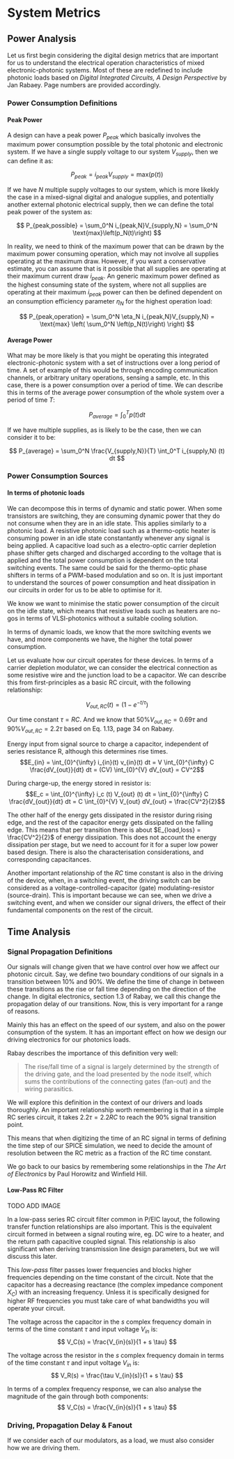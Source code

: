 # System Metrics

## Power Analysis

Let us first begin considering the digital design metrics that are important for us to understand the electrical operation characteristics of mixed electronic-photonic systems. Most of these are redefined to include photonic loads based on *Digital Integrated Circuits, A Design Perspective* by Jan Rabaey. Page numbers are provided accordingly.

### Power Consumption Definitions

#### Peak Power

A design can have a peak power $P_{peak}$ which basically involves the maximum power consumption possible by the total photonic and electronic system. If we have a single supply voltage to our system $V_{supply}$, then we can define it as:

$$
P_{peak} = i_{peak}V_{supply} = \text{max}\left(p(t)\right)
$$

If we have $N$ multiple supply voltages to our system, which is more likekly the case in a mixed-signal digital and analogue supplies, and potentially another external photonic electrical supply, then we can define the total peak power of the system as:

$$
P_{peak,possible} = \sum_0^N i_{peak,N}V_{supply,N} = \sum_0^N \text{max}\left(p_N(t)\right)
$$

In reality, we need to think of the maximum power that can be drawn by the maximum power consuming operation, which may not involve all supplies operating at the maximum draw. However, if you want a conservative estimate, you can assume that is it possible that all supplies are operating at their maximum current draw $i_{peak}$. An generic maximum power defined as the highest consuming state of the system, where not all supplies are operating at their maximum $i_{peak}$ power can then be defined dependent on an consumption efficiency parameter $\eta_N$ for the highest operation load:


$$
P_{peak,operation} = \sum_0^N \eta_N i_{peak,N}V_{supply,N} = \text{max} \left( \sum_0^N \left(p_N(t)\right) \right)
$$

#### Average Power

What may be more likely is that you might be operating this integrated electronic-photonic system with a set of instructions over a long period of time. A set of example of this would be through encoding communication channels, or arbitrary unitary operations, sensing a  sample, etc. In this case, there is a power consumption over a period of time. We can describe this in terms of the average power consumption of the whole system over a period of time $T$:


$$
P_{average} = \int_0^T p(t) dt
$$

If we have multiple supplies, as is likely to be the case, then we can consider it to be:

$$
P_{average} = \sum_0^N \frac{V_{supply,N}}{T} \int_0^T i_{supply,N} (t) dt
$$

### Power Consumption Sources

#### In terms of photonic loads

We can decompose this in terms of dynamic and static power. When some transistors are switching, they are consuming dynamic power that they do not consume when they are in an idle state. This applies similarly to a photonic load. A resistive photonic load such as a thermo-optic heater is consuming power in an idle state constantantly whenever any signal is being applied. A capacitive load such as a electro-optic carrier depletion phase shifter gets charged and discharged according to the voltage that is applied and the total power consumption is dependent on the total switching events. The same could be said for the thermo-optic phase shifters in terms of a PWM-based modulation and so on. It is just important to understand the sources of power consumption and heat dissipation in our circuits in order for us to be able to optimise for it.

We know we want to minimise the static power consumption of the circuit on the idle state, which means that resistive loads such as heaters are no-gos in terms of VLSI-photonics without a suitable cooling solution.

In terms of dynamic loads, we know that the more switching events we have, and more components we have, the higher the total power consumption.

Let us evaluate how our circuit operates for these devices. In terms of a carrier depletion modulator, we can consider the electrical connection as some resistive wire and the junction load to be a capacitor. We can describe this from first-principles as a basic RC circuit, with the following relationship:

$$ V_{out,RC}(t) = (1-e^{-t/\tau}) $$

Our time constant $\tau = RC$. And we know that $50\% V_{out,RC} = 0.69\tau$ and $90\% V_{out,RC} = 2.2\tau$ based on Eq. 1.13, page 34 on Rabaey.

Energy input from signal source to charge a capacitor, independent of
series resistance R, although this determines rise times.
$$E_{in} =  \int_{0}^{\infty} i_{in}(t) v_{in}(t) dt = V \int_{0}^{\infty} C \frac{dV_{out}}{dt} dt = (CV) \int_{0}^{V} dV_{out} = CV^2$$


During charge-up, the energy stored in resistor is:
$$E_c = \int_{0}^{\infty} i_c (t) V_{out} (t) dt = \int_{0}^{\infty} C \frac{dV_{out}}{dt} dt = C \int_{0}^{V} V_{out} dV_{out} = \frac{CV^2}{2}$$

The other half of the energy gets dissipated in the resistor during
rising edge, and the rest of the capacitor energy gets dissipated on the
falling edge. This means that per transition there is about
$E_{load,loss} = \frac{CV^2}{2}$ of energy dissipation. This does not
account the energy dissipation per stage, but we need to account for it
for a super low power based design. There is also the characterisation
considerations, and corresponding capacitances.

Another important relationship of the $RC$ time constant is also in the driving of the device, when, in a switching event, the driving switch can be considered as a voltage-controlled-capacitor (gate) modulating-resistor (source-drain). This is important because we can see, when we drive a switching event, and when we consider our signal drivers, the effect of their fundamental components on the rest of the circuit.

## Time Analysis

### Signal Propagation Definitions

Our signals will change given that we have control over how we affect our photonic circuit. Say, we define two boundary conditions of our signals in a transition between 10% and 90%. We define the time of change in between these transitions as the rise or fall time depending on the direction of the change. In digital electronics, section 1.3 of Rabay, we call this change the propagation delay of our transitions. Now, this is very important for a range of reasons.

Mainly this has an effect on the speed of our system, and also on the power consumption of the system. It has an important effect on how we design our driving electronics for our photonics loads.

Rabay describes the importance of this definition very well:

> The rise/fall time of a signal is largely determined by the strength of the driving gate, and the load presented by the node itself, which sums the contributions of the connecting gates (fan-out) and the wiring parasitics.

We will explore this definition in the context of our drivers and loads thoroughly. An important relationship worth remembering is that in a simple RC series circuit, it takes $2.2 \tau = 2.2 RC$ to reach the 90% signal transition point.

This means that when digitizing the time of an RC signal in terms of defining the time step of our SPICE simulation, we need to decide the amount of resolution between the RC metric as a fraction of the RC time constant.

We go back to our basics by remembering some relationships in the *The Art of Electronics* by Paul Horowitz and Winfield Hill.

#### Low-Pass RC Filter

TODO ADD IMAGE

In a low-pass series RC circuit filter common in P/EIC layout, the following transfer function relationships are also important. This is the equivalent circuit formed in between a signal routing wire, eg. DC wire to a heater, and the return path capacitive coupled signal. This relationship is also significant when deriving transmission line design parameters, but we will discuss this later.

This *low-pass* filter passes lower frequencies and blocks higher frequencies depending on the time constant of the circuit. Note that the capacitor has a decreasing reactance (the complex impedance component $X_C$) with an increasing frequency. Unless it is specifically designed for higher RF frequencies you must take care of what bandwidths you will operate your circuit.

The voltage across the capacitor in the $s$ complex frequency domain in terms of the time constant $\tau$ and input voltage $V_{in}$ is:
$$
V_C(s) = \frac{V_{in}(s)}{1 + s \tau}
$$

The voltage across the resistor in the $s$ complex frequency domain in terms of the time constant $\tau$ and input voltage $V_{in}$ is:
$$
V_R(s) = \frac{\tau V_{in}(s)}{1 + s \tau}
$$

In terms of a complex frequency response, we can also analyse the magnitude of the gain through both components:
$$
V_C(s) = \frac{V_{in}(s)}{1 + s \tau}
$$




### Driving, Propagation Delay & Fanout

If we consider each of our modulators, as a load, we must also consider how we are driving them.
